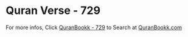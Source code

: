 # Quran Verse - 729 

For more infos, Click [QuranBookk - 729](https://www.quranbookk.com/quran/search?q=729) to Search at [QuranBookk.com](http://quranbookk.com/)